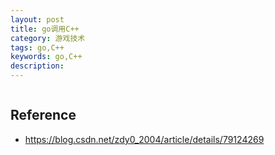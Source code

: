 ```yaml
---
layout: post
title: go调用C++
category: 游戏技术
tags: go,C++
keywords: go,C++
description: 
---
```


```

```

## Reference

* <https://blog.csdn.net/zdy0_2004/article/details/79124269>